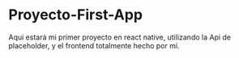 # Proyecto-First-App
Aqui estará mi primer proyecto en react native, utilizando la Api de placeholder, y el frontend totalmente hecho por mí.
